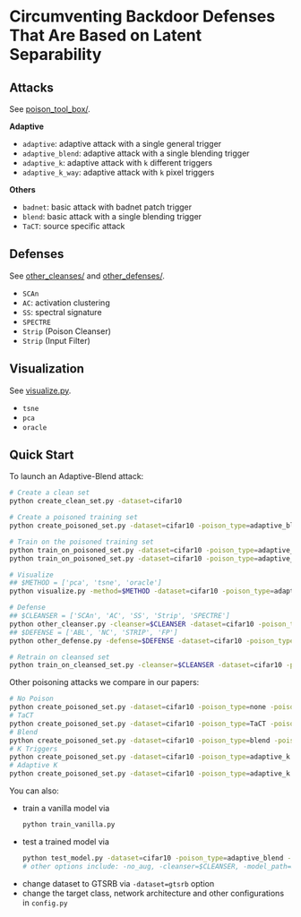 # Circumventing Backdoor Defenses That Are Based on Latent Separability





## Attacks

See [poison_tool_box/](poison_tool_box/).

**Adaptive**
- `adaptive`: adaptive attack with a single general trigger
- `adaptive_blend`: adaptive attack with a single blending trigger
- `adaptive_k`: adaptive attack with `k` different triggers
- `adaptive_k_way`: adaptive attack with `k` pixel triggers

**Others**
- `badnet`: basic attack with badnet patch trigger
- `blend`: basic attack with a single blending trigger
- `TaCT`: source specific attack





## Defenses

See [other_cleanses/](other_cleansers/) and [other_defenses/](other_defenses/).

- `SCAn`
- `AC`: activation clustering
- `SS`: spectral signature
- `SPECTRE`
- `Strip` (Poison Cleanser)
- `Strip` (Input Filter)





## Visualization

See [visualize.py](visualize.py).

- `tsne`
- `pca`
- `oracle`





## Quick Start

To launch an Adaptive-Blend attack:
```bash
# Create a clean set
python create_clean_set.py -dataset=cifar10

# Create a poisoned training set
python create_poisoned_set.py -dataset=cifar10 -poison_type=adaptive_blend -poison_rate=0.005 -cover_rate=0.005

# Train on the poisoned training set
python train_on_poisoned_set.py -dataset=cifar10 -poison_type=adaptive_blend -poison_rate=0.005 -cover_rate=0.005
python train_on_poisoned_set.py -dataset=cifar10 -poison_type=adaptive_blend -poison_rate=0.005 -cover_rate=0.005 -no_aug

# Visualize
## $METHOD = ['pca', 'tsne', 'oracle']
python visualize.py -method=$METHOD -dataset=cifar10 -poison_type=adaptive_blend -poison_rate=0.005 -cover_rate=0.005

# Defense
## $CLEANSER = ['SCAn', 'AC', 'SS', 'Strip', 'SPECTRE']
python other_cleanser.py -cleanser=$CLEANSER -dataset=cifar10 -poison_type=adaptive_blend -poison_rate=0.005 -cover_rate=0.005
## $DEFENSE = ['ABL', 'NC', 'STRIP', 'FP']
python other_defense.py -defense=$DEFENSE -dataset=cifar10 -poison_type=adaptive_blend -poison_rate=0.005 -cover_rate=0.005

# Retrain on cleansed set
python train_on_cleansed_set.py -cleanser=$CLEANSER -dataset=cifar10 -poison_type=adaptive_blend -poison_rate=0.005 -cover_rate=0.005
```

Other poisoning attacks we compare in our papers:
```bash
# No Poison
python create_poisoned_set.py -dataset=cifar10 -poison_type=none -poison_rate=0
# TaCT
python create_poisoned_set.py -dataset=cifar10 -poison_type=TaCT -poison_rate=0.005 -cover_rate=0.005
# Blend
python create_poisoned_set.py -dataset=cifar10 -poison_type=blend -poison_rate=0.005
# K Triggers
python create_poisoned_set.py -dataset=cifar10 -poison_type=adaptive_k -poison_rate=0.005 -cover_rate=0
# Adaptive K
python create_poisoned_set.py -dataset=cifar10 -poison_type=adaptive_k -poison_rate=0.005 -cover_rate=0.01

```

You can also:
- train a vanilla model via
    ```bash
    python train_vanilla.py
    ```
- test a trained model via
    ```bash
    python test_model.py -dataset=cifar10 -poison_type=adaptive_blend -poison_rate=0.005 -cover_rate=0.005
    # other options include: -no_aug, -cleanser=$CLEANSER, -model_path=$MODEL_PATH, see our code for details
    ```
- change dataset to GTSRB via `-dataset=gtsrb` option
- change the target class, network architecture and other configurations in `config.py`

